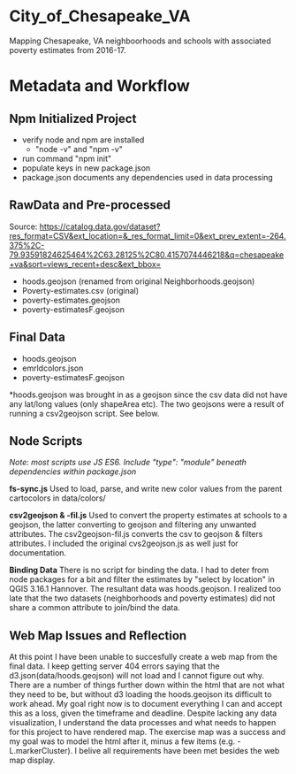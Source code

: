 # City_of_Chesapeake_VA
Mapping Chesapeake, VA neighboorhoods and schools with associated poverty estimates from 2016-17.

# Metadata and Workflow
## Npm Initialized Project
+ verify node and npm are installed
    + "node -v" and "npm -v"
+ run command "npm init"
+ populate keys in new package.json
+ package.json documents any dependencies used in data processing

## RawData and Pre-processed
Source: https://catalog.data.gov/dataset?res_format=CSV&ext_location=&_res_format_limit=0&ext_prev_extent=-264.375%2C-79.93591824625464%2C63.28125%2C80.4157074446218&q=chesapeake+va&sort=views_recent+desc&ext_bbox=

+ hoods.geojson (renamed from original Neighborhoods.geojson)
+ Poverty-estimates.csv (original)
+ poverty-estimates.geojson
+ poverty-estimatesF.geojson

## Final Data
+ hoods.geojson
+ emrldcolors.json
+ poverty-estimatesF.geojson

*hoods.geojson was brought in as a geojson since the csv data did not have any lat/long values (only shapeArea etc). The two geojsons were a result of running a csv2geojson script. See below.

## Node Scripts
*Note: most scripts use JS ES6. Include "type": "module" beneath dependencies within package.json*

**fs-sync.js**
Used to load, parse, and write new color values from the parent cartocolors in data/colors/

**csv2geojson & -fil.js**
Used to convert the property estimates at schools to a geojson, the latter converting to geojson and filtering any unwanted attributes. The csv2geojson-fil.js converts the csv to geojson & filters attributes. I included the original cvs2geojson.js as well just for documentation. 

**Binding Data**
There is no script for binding the data. I had to deter from node packages for a bit and filter the estimates by "select by location" in QGIS 3.16.1 Hannover. The resultant data was hoods.geojson. I realized too late that the two datasets (neighborhoods and poverty estimates) did not share a common attribute to join/bind the data.


## Web Map Issues and Reflection
At this point I have been unable to succesfully create a web map from the final data. I keep getting server 404 errors saying that the d3.json(data/hoods.geojson) will not load and I cannot figure out why. There are a number of things further down within the html that are not what they need to be, but without d3 loading the hoods.geojson its difficult to work ahead. My goal right now is to document everything I can and accept this as a loss, given the timeframe and deadline. Despite lacking any data visualization, I understand the data processes and what needs to happen for this project to have rendered map. The exercise map was a success and my goal was to model the html after it, minus a few items (e.g. - L.markerCluster). I belive all requirements have been met besides the web map display.